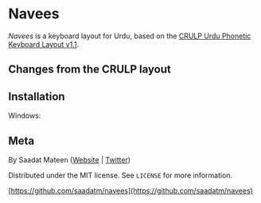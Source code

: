# Navees

*Navees* is a keyboard layout for Urdu, based on the [CRULP Urdu Phonetic Keyboard Layout v1.1](http://cle.org.pk/software/localization/keyboards/CRULPphonetickbv1.1.html).

## Changes from the CRULP layout


## Installation

Windows:


## Meta

By Saadat Mateen ([Website](http://saadatmand.pk) | [Twitter](https://twitter.com/saadatm))

Distributed under the MIT license. See ``LICENSE`` for more information.

[https://github.com/saadatm/navees](https://github.com/saadatm/navees)
